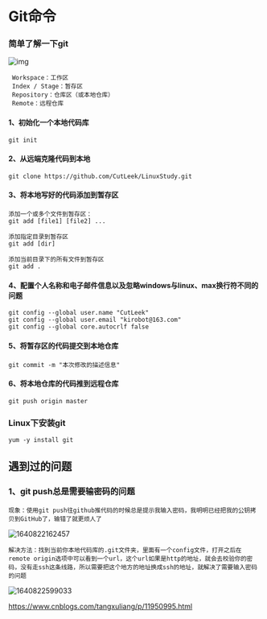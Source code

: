 # Git命令

### 简单了解一下git

![img](http://www.ruanyifeng.com/blogimg/asset/2015/bg2015120901.png)

```
 Workspace：工作区
 Index / Stage：暂存区
 Repository：仓库区（或本地仓库）
 Remote：远程仓库
```



#### 1、初始化一个本地代码库

```
git init 
```

#### 2、从远端克隆代码到本地

```
git clone https://github.com/CutLeek/LinuxStudy.git
```

#### 3、将本地写好的代码添加到暂存区

```
添加一个或多个文件到暂存区：
git add [file1] [file2] ...

添加指定目录到暂存区
git add [dir]

添加当前目录下的所有文件到暂存区
git add .
```

#### 4、配置个人名称和电子邮件信息以及忽略windows与linux、max换行符不同的问题

```
git config --global user.name "CutLeek"
git config --global user.email "kirobot@163.com"
git config --global core.autocrlf false
```

#### 5、将暂存区的代码提交到本地仓库

```
git commit -m "本次修改的描述信息"
```

#### 6、将本地仓库的代码推到远程仓库

```
git push origin master
```

### Linux下安装git

```
yum -y install git
```



## 遇到过的问题

### 1、git push总是需要输密码的问题

```
现象：使用git push往github推代码的时候总是提示我输入密码，我明明已经把我的公钥拷贝到GitHub了，输错了就更烦人了
```

![1640822162457](E:\MyStudy\LinuxStudy\pictures\1640822162457.png)

```
解决方法：找到当前你本地代码库的.git文件夹，里面有一个config文件，打开之后在remote origin选项中可以看到一个url，这个url如果是http的地址，就会去校验你的密码，没有走ssh这条线路，所以需要把这个地方的地址换成ssh的地址，就解决了需要输入密码的问题
```

![1640822599033](E:\MyStudy\LinuxStudy\pictures\1640822599033.png)



https://www.cnblogs.com/tangxuliang/p/11950995.html














